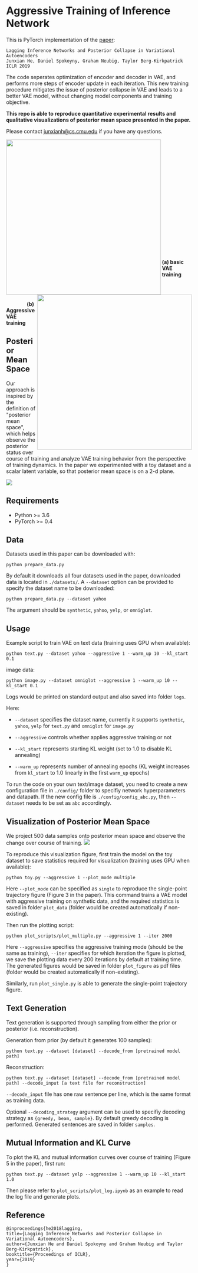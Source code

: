 # Aggressive Training of Inference Network

This is PyTorch implementation of the [paper](http://arxiv.org/abs/1901.05534):

```
Lagging Inference Networks and Posterior Collapse in Variational Autoencoders
Junxian He, Daniel Spokoyny, Graham Neubig, Taylor Berg-Kirkpatrick
ICLR 2019
```

The code seperates optimization of encoder and decoder in VAE, and performs more steps of encoder update in each iteration. This new training procedure mitigates the issue of posterior collapse in VAE and leads to a better VAE model, without changing model components and training objective.

**This repo is able to reproduce quantitative experimental results and qualitative visualizations of posterior mean space presented in the paper.**

Please contact junxianh@cs.cmu.edu if you have any questions.

<img align="left" src="images/basic_single.gif" width="420" height="420" />

<img align="right" src="images/aggr_single.gif" width="420" height="420" />

<br/><br/><br/><br/><br/><br/><br/><br/><br/><br/><br/><br/><br/><br/><br/><br/><br/>
&emsp;&emsp;&emsp;&emsp;&emsp;&emsp;&emsp;&emsp;&emsp;&emsp;**(a) basic VAE training** &emsp;&emsp;&emsp;&emsp;&emsp;&emsp;&emsp;&emsp;&emsp;&emsp;&emsp;&emsp;&emsp;&emsp;&emsp;&emsp;&emsp;&emsp;&emsp;**(b) Aggressive VAE training**

## Posterior Mean Space
Our approach is inspired by the definition of "posterior mean space", which helps observe the posterior status over course of training and analyze VAE training behavior from the perspective of training dynamics. In the paper we experimented with a toy dataset and a scalar latent variable, so that posterior mean space is on a 2-d plane.

![](images/model.jpg)

## Requirements

* Python >= 3.6
* PyTorch >= 0.4

## Data

Datasets used in this paper can be downloaded with:

```
python prepare_data.py
```

By default it downloads all four datasets used in the paper, downloaded data is located in `./datasets/`. A `--dataset` option can be provided to specify the dataset name to be downloaded:
```
python prepare_data.py --dataset yahoo
```
The argument should be `synthetic`, `yahoo`, `yelp`, or `omniglot`. 


## Usage

Example script to train VAE on text data (training uses GPU when available):
```
python text.py --dataset yahoo --aggressive 1 --warm_up 10 --kl_start 0.1
```
image data:
```
python image.py --dataset omniglot --aggressive 1 --warm_up 10 --kl_start 0.1
```
Logs would be printed on standard output and also saved into folder `logs`.

Here:

* `--dataset` specifies the dataset name, currently it supports `synthetic`, `yahoo`, `yelp` for `text.py` and `omniglot` for `image.py`

* `--aggressive` controls whether applies aggressive training or not
* `--kl_start` represents starting KL weight (set to 1.0 to disable KL annealing)
* `--warm_up` represents number of annealing epochs (KL weight increases from `kl_start` to 1.0 linearly in the first `warm_up` epochs)

To run the code on your own text/image dataset, you need to create a new configuration file in `./config/` folder to specifiy network hyperparameters and datapath. If the new config file is `./config/config_abc.py`, then `--dataset` needs to be set as `abc` accordingly.

## Visualization of Posterior Mean Space
We project 500 data samples onto posterior mean space and observe the change over course of training.
![](images/trajectory.jpg)

To reproduce this visualization figure, first train the model on the toy dataset to save statistics required for visualization (training uses GPU when available):

```
python toy.py --aggressive 1 --plot_mode multiple
```

Here `--plot_mode` can be specified as `single` to reproduce the single-point trajectory figure (Figure 3 in the paper). This command trains a VAE model with aggressive training on synthetic data, and the required statistics is saved in folder `plot_data` (folder would be created automatically if non-existing).

Then run the plotting script:

```
python plot_scripts/plot_multiple.py --aggressive 1 --iter 2000
```

Here `--aggressive` specifies the aggressive training mode (should be the same as training), `--iter` specifies for which iteration the figure is plotted, we save the plotting data every 200 iterations by default at training time. The generated figures would be saved in folder `plot_figure` as pdf files (folder would be created automatically if non-existing).

Similarly, run `plot_single.py` is able to generate the single-point trajectory figure.

## Text Generation
Text generation is supported through sampling from either the prior or posterior (i.e. reconstruction). 

Generation from prior (by default it generates 100 samples):

```
python text.py --dataset [dataset] --decode_from [pretrained model path]
```

Reconstruction:

```
python text.py --dataset [dataset] --decode_from [pretrained model path] --decode_input [a text file for reconstruction]
```

``--decode_input`` file has one raw sentence per line, which is the same format as training data.

Optional `--decoding_strategy` argument can be used to specifiy decoding strategy as `{greedy, beam, sample}`. By default greedy decoding is performed. Generated sentences are saved in folder `samples`.


## Mutual Information and KL Curve

To plot the KL and mutual information curves over course of training (Figure 5 in the paper), first run:
```
python text.py --dataset yelp --aggressive 1 --warm_up 10 --kl_start 1.0
```

Then please refer to `plot_scripts/plot_log.ipynb` as an example to read the log file and generate plots.



## Reference

```
@inproceedings{he2018lagging,
title={Lagging Inference Networks and Posterior Collapse in Variational Autoencoders},
author={Junxian He and Daniel Spokoyny and Graham Neubig and Taylor Berg-Kirkpatrick},
booktitle={Proceedings of ICLR},
year={2019}
}
```



